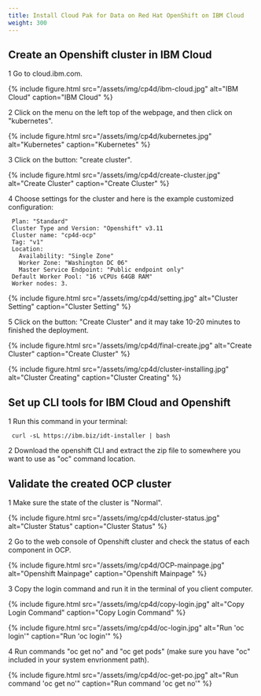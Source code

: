 ```yaml
---
title: Install Cloud Pak for Data on Red Hat OpenShift on IBM Cloud
weight: 300
---
```


## Create an Openshift cluster in IBM Cloud

1 Go to cloud.ibm.com.

{%
  include figure.html
  src="/assets/img/cp4d/ibm-cloud.jpg"
  alt="IBM Cloud"
  caption="IBM Cloud"
%}

2 Click on the menu on the left top of the webpage, and then click on "kubernetes".

{%
  include figure.html
  src="/assets/img/cp4d/kubernetes.jpg"
  alt="Kubernetes"
  caption="Kubernetes"
%}

3 Click on the button: "create cluster".

{%
  include figure.html
  src="/assets/img/cp4d/create-cluster.jpg"
  alt="Create Cluster"
  caption="Create Cluster"
%}

4 Choose settings for the cluster and here is the example customized configuration:
  
     Plan: "Standard"
     Cluster Type and Version: "Openshift" v3.11
     Cluster name: "cp4d-ocp"
     Tag: "v1"
     Location: 
       Availability: "Single Zone"
       Worker Zone: "Washington DC 06"
       Master Service Endpoint: "Public endpoint only"
     Default Worker Pool: "16 vCPUs 64GB RAM"
     Worker nodes: 3.
     
     
 {%
  include figure.html
  src="/assets/img/cp4d/setting.jpg"
  alt="Cluster Setting"
  caption="Cluster Setting"
%}
  
 5 Click on the button: "Create Cluster" and it may take 10-20 minutes to finished the deployment.
 
  {%
  include figure.html
  src="/assets/img/cp4d/final-create.jpg"
  alt="Create Cluster"
  caption="Create Cluster"
%}
 
   {%
  include figure.html
  src="/assets/img/cp4d/cluster-installing.jpg"
  alt="Cluster Creating"
  caption="Cluster Creating"
%}
 
## Set up CLI tools for IBM Cloud and Openshift

 1 Run this command in your terminal: 
 
     curl -sL https://ibm.biz/idt-installer | bash
 
 2 Download the openshift CLI and extract the zip file to somewhere you want to use as "oc" command location.
 

## Validate the created OCP cluster

  1 Make sure the state of the cluster is "Normal".
  
 {%
  include figure.html
  src="/assets/img/cp4d/cluster-status.jpg"
  alt="Cluster Status"
  caption="Cluster Status"
%}
  
  2 Go to the web console of Openshift cluster and check the status of each component in OCP.
  
  {%
  include figure.html
  src="/assets/img/cp4d/OCP-mainpage.jpg"
  alt="Openshift Mainpage"
  caption="Openshift Mainpage"
%}
  
  3 Copy the login command and run it in the terminal of you client computer.
  
  {%
  include figure.html
  src="/assets/img/cp4d/copy-login.jpg"
  alt="Copy Login Command"
  caption="Copy Login Command"
%}  

  {%
  include figure.html
  src="/assets/img/cp4d/oc-login.jpg"
  alt="Run 'oc login'"
  caption="Run 'oc login'"
%} 
  
  4 Run commands "oc get no" and "oc get pods" (make sure you have "oc" included in your system envrionment path).
  
   {%
  include figure.html
  src="/assets/img/cp4d/oc-get-po.jpg"
  alt="Run command 'oc get no'"
  caption="Run command 'oc get no'"
%}  

